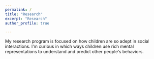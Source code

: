 ```yaml
---
permalink: /
title: "Research"
excerpt: "Research"
author_profile: true

---
```


My research program is focused on how children are so adept in social interactions. I'm curious in which ways children use rich mental representations to understand and predict other people's behaviors. 
